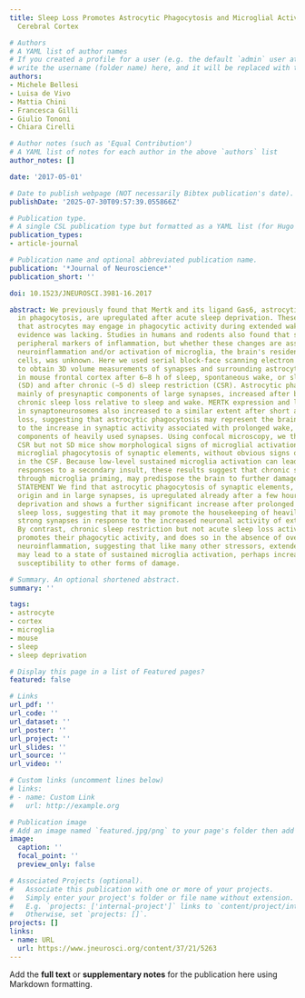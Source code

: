 ```yaml
---
title: Sleep Loss Promotes Astrocytic Phagocytosis and Microglial Activation in Mouse
  Cerebral Cortex

# Authors
# A YAML list of author names
# If you created a profile for a user (e.g. the default `admin` user at `content/authors/admin/`), 
# write the username (folder name) here, and it will be replaced with their full name and linked to their profile.
authors:
- Michele Bellesi
- Luisa de Vivo
- Mattia Chini
- Francesca Gilli
- Giulio Tononi
- Chiara Cirelli

# Author notes (such as 'Equal Contribution')
# A YAML list of notes for each author in the above `authors` list
author_notes: []

date: '2017-05-01'

# Date to publish webpage (NOT necessarily Bibtex publication's date).
publishDate: '2025-07-30T09:57:39.055866Z'

# Publication type.
# A single CSL publication type but formatted as a YAML list (for Hugo requirements).
publication_types:
- article-journal

# Publication name and optional abbreviated publication name.
publication: '*Journal of Neuroscience*'
publication_short: ''

doi: 10.1523/JNEUROSCI.3981-16.2017

abstract: We previously found that Mertk and its ligand Gas6, astrocytic genes involved
  in phagocytosis, are upregulated after acute sleep deprivation. These results suggested
  that astrocytes may engage in phagocytic activity during extended wake, but direct
  evidence was lacking. Studies in humans and rodents also found that sleep loss increases
  peripheral markers of inflammation, but whether these changes are associated with
  neuroinflammation and/or activation of microglia, the brain's resident innate immune
  cells, was unknown. Here we used serial block-face scanning electron microscopy
  to obtain 3D volume measurements of synapses and surrounding astrocytic processes
  in mouse frontal cortex after 6–8 h of sleep, spontaneous wake, or sleep deprivation
  (SD) and after chronic (∼5 d) sleep restriction (CSR). Astrocytic phagocytosis,
  mainly of presynaptic components of large synapses, increased after both acute and
  chronic sleep loss relative to sleep and wake. MERTK expression and lipid peroxidation
  in synaptoneurosomes also increased to a similar extent after short and long sleep
  loss, suggesting that astrocytic phagocytosis may represent the brain's response
  to the increase in synaptic activity associated with prolonged wake, clearing worn
  components of heavily used synapses. Using confocal microscopy, we then found that
  CSR but not SD mice show morphological signs of microglial activation and enhanced
  microglial phagocytosis of synaptic elements, without obvious signs of neuroinflammation
  in the CSF. Because low-level sustained microglia activation can lead to abnormal
  responses to a secondary insult, these results suggest that chronic sleep loss,
  through microglia priming, may predispose the brain to further damage. SIGNIFICANCE
  STATEMENT We find that astrocytic phagocytosis of synaptic elements, mostly of presynaptic
  origin and in large synapses, is upregulated already after a few hours of sleep
  deprivation and shows a further significant increase after prolonged and severe
  sleep loss, suggesting that it may promote the housekeeping of heavily used and
  strong synapses in response to the increased neuronal activity of extended wake.
  By contrast, chronic sleep restriction but not acute sleep loss activates microglia,
  promotes their phagocytic activity, and does so in the absence of overt signs of
  neuroinflammation, suggesting that like many other stressors, extended sleep disruption
  may lead to a state of sustained microglia activation, perhaps increasing the brain's
  susceptibility to other forms of damage.

# Summary. An optional shortened abstract.
summary: ''

tags:
- astrocyte
- cortex
- microglia
- mouse
- sleep
- sleep deprivation

# Display this page in a list of Featured pages?
featured: false

# Links
url_pdf: ''
url_code: ''
url_dataset: ''
url_poster: ''
url_project: ''
url_slides: ''
url_source: ''
url_video: ''

# Custom links (uncomment lines below)
# links:
# - name: Custom Link
#   url: http://example.org

# Publication image
# Add an image named `featured.jpg/png` to your page's folder then add a caption below.
image:
  caption: ''
  focal_point: ''
  preview_only: false

# Associated Projects (optional).
#   Associate this publication with one or more of your projects.
#   Simply enter your project's folder or file name without extension.
#   E.g. `projects: ['internal-project']` links to `content/project/internal-project/index.md`.
#   Otherwise, set `projects: []`.
projects: []
links:
- name: URL
  url: https://www.jneurosci.org/content/37/21/5263
---
```


Add the **full text** or **supplementary notes** for the publication here using Markdown formatting.
